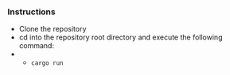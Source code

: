 ### Instructions

- Clone the repository
- cd into the repository root directory and execute the following command:
- - `cargo run`